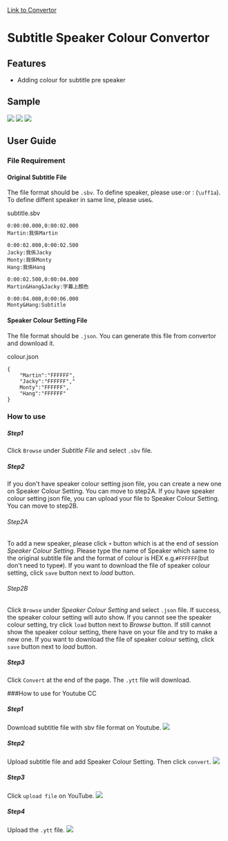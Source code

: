 [Link to Convertor](https://martin605.github.io/Subtitle-Speaker-Colour-Convertor/  "Link to Convertor")
# Subtitle Speaker Colour Convertor

## Features
- Adding colour for subtitle pre speaker

## Sample

![](https://martin605.github.io/Subtitle-Speaker-Colour-Convertor/img/sample1.png)
![](https://martin605.github.io/Subtitle-Speaker-Colour-Convertor/img/sample2.png)
![](https://martin605.github.io/Subtitle-Speaker-Colour-Convertor/img/sample3.png)

## User Guide
### File Requirement

#### Original Subtitle File

The file format should be `.sbv`.
To define speaker, please use`:`or`：`(`\uff1a`).
To define diffent speaker in same line, please use`&`.

subtitle.sbv
```
0:00:00.000,0:00:02.000
Martin:我係Martin

0:00:02.000,0:00:02.500
Jacky:我係Jacky
Monty:我係Monty
Hang:我係Hang

0:00:02.500,0:00:04.000
Martin&Hang&Jacky:字幕上顏色

0:00:04.000,0:00:06.000
Monty&Hang:Subtitle
```
#### Speaker Colour Setting File
The file format should be `.json`.
You can generate this file from convertor and download it.

colour.json
```
{
	"Martin":"FFFFFF",
	"Jacky":"FFFFFF","
	Monty":"FFFFFF",
	"Hang":"FFFFFF"
}
```
### How to use
##### Step1
Click `Browse` under *Subtitle File* and select `.sbv` file.
##### Step2
If you don't have speaker colour setting json file, you can create a new one on Speaker Colour Setting. You can move to step2A. 
If you have speaker colour setting json file, you can upload your file to Speaker Colour Setting. You can move to step2B. 
###### Step2A
To add a new speaker, please click `+` button which is at the end of session *Speaker Colour Setting*.
Please type the name of Speaker which same to the original subtitle file and the format of colour is HEX e.g.`#FFFFFF`(but don't need to type`#`).
If you want to download the file of speaker colour setting, click  `save` button next to *load* button.
###### Step2B
Click `Browse` under *Speaker Colour Setting* and select `.json` file.
If success, the speaker colour setting will auto show. If you cannot see the speaker colour setting, try click `load` button next to *Browse* button. If still cannot show the speaker colour setting, there have on your file and try to make a new one. 
If you want to download the file of speaker colour setting, click  `save` button next to *load* button.
##### Step3
Click `Convert` at the end of the page. The `.ytt` file will download.

###How to use for Youtube CC
##### Step1
Download subtitle file with sbv file format on Youtube.
![](https://martin605.github.io/Subtitle-Speaker-Colour-Convertor/img/step1.png)
##### Step2
Upload subtitle file and add Speaker Colour Setting. Then click `convert`.
![](https://martin605.github.io/Subtitle-Speaker-Colour-Convertor/img/step2.png)
##### Step3
Click `upload file` on YouTube.
![](https://martin605.github.io/Subtitle-Speaker-Colour-Convertor/img/step3.png)
##### Step4
Upload the `.ytt` file.
![](https://martin605.github.io/Subtitle-Speaker-Colour-Convertor/img/step4.png)
